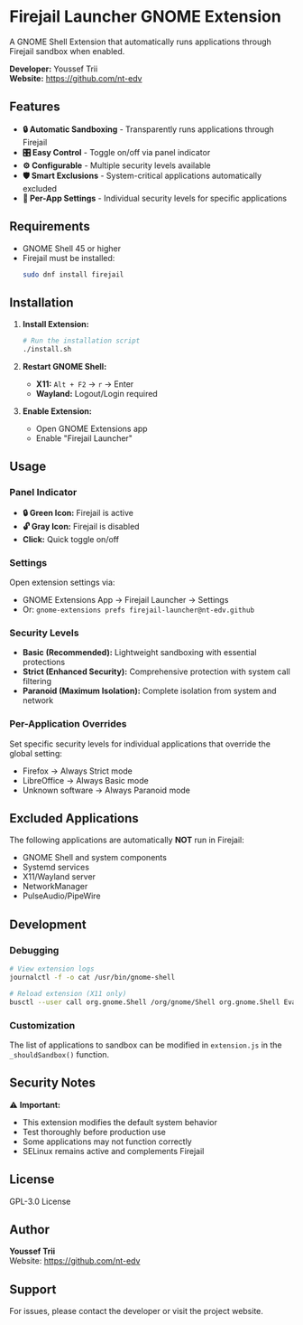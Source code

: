 # Firejail Launcher GNOME Extension

A GNOME Shell Extension that automatically runs applications through Firejail sandbox when enabled.

**Developer:** Youssef Trii  
**Website:** https://github.com/nt-edv

## Features

- **🔒 Automatic Sandboxing** - Transparently runs applications through Firejail
- **🎛️ Easy Control** - Toggle on/off via panel indicator
- **⚙️ Configurable** - Multiple security levels available
- **🛡️ Smart Exclusions** - System-critical applications automatically excluded
- **📱 Per-App Settings** - Individual security levels for specific applications

## Requirements

- GNOME Shell 45 or higher
- Firejail must be installed:
  ```bash
  sudo dnf install firejail
  ```

## Installation

1. **Install Extension:**
   ```bash
   # Run the installation script
   ./install.sh
   ```

2. **Restart GNOME Shell:**
   - **X11:** `Alt + F2` → `r` → Enter
   - **Wayland:** Logout/Login required

3. **Enable Extension:**
   - Open GNOME Extensions app
   - Enable "Firejail Launcher"

## Usage

### Panel Indicator
- **🔒 Green Icon:** Firejail is active
- **🔓 Gray Icon:** Firejail is disabled
- **Click:** Quick toggle on/off

### Settings
Open extension settings via:
- GNOME Extensions App → Firejail Launcher → Settings
- Or: `gnome-extensions prefs firejail-launcher@nt-edv.github`

### Security Levels
- **Basic (Recommended):** Lightweight sandboxing with essential protections
- **Strict (Enhanced Security):** Comprehensive protection with system call filtering  
- **Paranoid (Maximum Isolation):** Complete isolation from system and network

### Per-Application Overrides
Set specific security levels for individual applications that override the global setting:
- Firefox → Always Strict mode
- LibreOffice → Always Basic mode
- Unknown software → Always Paranoid mode

## Excluded Applications

The following applications are automatically **NOT** run in Firejail:
- GNOME Shell and system components
- Systemd services
- X11/Wayland server
- NetworkManager
- PulseAudio/PipeWire

## Development

### Debugging
```bash
# View extension logs
journalctl -f -o cat /usr/bin/gnome-shell

# Reload extension (X11 only)
busctl --user call org.gnome.Shell /org/gnome/Shell org.gnome.Shell Eval s "Meta.restart('Restarting…')"
```

### Customization
The list of applications to sandbox can be modified in `extension.js` in the `_shouldSandbox()` function.

## Security Notes

⚠️ **Important:**
- This extension modifies the default system behavior
- Test thoroughly before production use
- Some applications may not function correctly
- SELinux remains active and complements Firejail

## License

GPL-3.0 License

## Author

**Youssef Trii**  
Website: https://github.com/nt-edv

## Support

For issues, please contact the developer or visit the project website.
